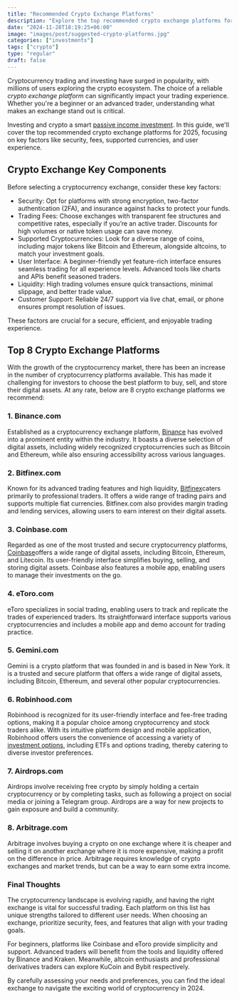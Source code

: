 ```yaml
---
title: "Recommended Crypto Exchange Platforms"
description: "Explore the top recommended crypto exchange platforms for 2025. Compare fees, security, supported assets, and features to find the best fit for your trading needs."
date: "2024-11-28T18:19:25+06:00"
image: "images/post/suggested-crypto-platforms.jpg"
categories: ["investments"]
tags: ["crypto"]
type: "regular"
draft: false
---
```


Cryptocurrency trading and investing have surged in popularity, with millions of users exploring the crypto ecosystem. The choice of a reliable _crypto exchange platform_ can significantly impact your trading experience. Whether you're a beginner or an advanced trader, understanding what makes an exchange stand out is critical.

Investing and crypto a smart [passive income investment](/blog/passive-income-investments/). In this guide, we'll cover the top recommended crypto exchange platforms for 2025, focusing on key factors like security, fees, supported currencies, and user experience.

## Crypto Exchange Key Components

Before selecting a cryptocurrency exchange, consider these key factors:

- Security: Opt for platforms with strong encryption, two-factor authentication (2FA), and insurance against hacks to protect your funds.
- Trading Fees: Choose exchanges with transparent fee structures and competitive rates, especially if you’re an active trader. Discounts for high volumes or native token usage can save money.
- Supported Cryptocurrencies: Look for a diverse range of coins, including major tokens like Bitcoin and Ethereum, alongside altcoins, to match your investment goals.
- User Interface: A beginner-friendly yet feature-rich interface ensures seamless trading for all experience levels. Advanced tools like charts and APIs benefit seasoned traders.
- Liquidity: High trading volumes ensure quick transactions, minimal slippage, and better trade value.
- Customer Support: Reliable 24/7 support via live chat, email, or phone ensures prompt resolution of issues.

These factors are crucial for a secure, efficient, and enjoyable trading experience.

## Top 8 Crypto Exchange Platforms

With the growth of the cryptocurrency market, there has been an increase in the number of cryptocurrency platforms available. This has made it challenging for investors to choose the best platform to buy, sell, and store their digital assets. At any rate, below are 8 crypto exchange platforms we recommend:

### 1. Binance.com

Established as a cryptocurrency exchange platform, [Binance](https://www.binance.com) has evolved into a prominent entity within the industry. It boasts a diverse selection of digital assets, including widely recognized cryptocurrencies such as Bitcoin and Ethereum, while also ensuring accessibility across various languages.

### 2. Bitfinex.com

Known for its advanced trading features and high liquidity, [Bitfinex](https://www.bitfinex.com/)caters primarily to professional traders. It offers a wide range of trading pairs and supports multiple fiat currencies. Bitfinex.com also provides margin trading and lending services, allowing users to earn interest on their digital assets.

### 3. Coinbase.com

Regarded as one of the most trusted and secure cryptocurrency platforms, [Coinbase](https://www.coinbase.com/join/jones_rl5l/)offers a wide range of digital assets, including Bitcoin, Ethereum, and Litecoin. Its user-friendly interface simplifies buying, selling, and storing digital assets. Coinbase also features a mobile app, enabling users to manage their investments on the go.

### 4. eToro.com

eToro specializes in social trading, enabling users to track and replicate the trades of experienced traders. Its straightforward interface supports various cryptocurrencies and includes a mobile app and demo account for trading practice.

### 5. Gemini.com

Gemini is a crypto platform that was founded in and is based in New York. It is a trusted and secure platform that offers a wide range of digital assets, including Bitcoin, Ethereum, and several other popular cryptocurrencies.

### 6. Robinhood.com

Robinhood is recognized for its user-friendly interface and fee-free trading options, making it a popular choice among cryptocurrency and stock traders alike. With its intuitive platform design and mobile application, Robinhood offers users the convenience of accessing a variety of [investment options](/blog/introduction-to-investing/), including ETFs and options trading, thereby catering to diverse investor preferences.

### 7. Airdrops.com

Airdrops involve receiving free crypto by simply holding a certain cryptocurrency or by completing tasks, such as following a project on social media or joining a Telegram group. Airdrops are a way for new projects to gain exposure and build a community.

### 8. Arbitrage.com

Arbitrage involves buying a crypto on one exchange where it is cheaper and selling it on another exchange where it is more expensive, making a profit on the difference in price. Arbitrage requires knowledge of crypto exchanges and market trends, but can be a way to earn some extra income.

### Final Thoughts

The cryptocurrency landscape is evolving rapidly, and having the right exchange is vital for successful trading. Each platform on this list has unique strengths tailored to different user needs. When choosing an exchange, prioritize security, fees, and features that align with your trading goals.

For beginners, platforms like Coinbase and eToro provide simplicity and support. Advanced traders will benefit from the tools and liquidity offered by Binance and Kraken. Meanwhile, altcoin enthusiasts and professional derivatives traders can explore KuCoin and Bybit respectively.

By carefully assessing your needs and preferences, you can find the ideal exchange to navigate the exciting world of cryptocurrency in 2024.
